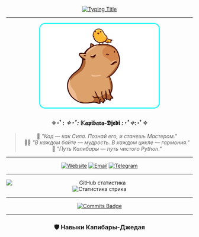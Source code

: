 <div align="center">

<!-- Анимированный заголовок -->
[![Typing Title](https://readme-typing-svg.demolab.com?font=Space+Mono&weight=800&size=32&duration=4000&pause=1000&color=22F7F7&width=700&lines=🔥+Fedorov.sFF+🖥️;📚+Smart+Developer+🔔;✨+Linux+%26+MacOS+Enthusiast+✨)](https://git.io/typing-svg)

---

<img src="https://raw.githubusercontent.com/Nemets87/Nemets87/main/photo_2025-02-12_08-53-12.jpg" width="320" style="border-radius:16px;border:3px solid #22f7f7" alt="Капибара-Джедай">

### ✧･ﾟ: *✧･ﾟ:* 𝕂𝖆𝖕𝖎𝖇𝖆𝖗𝖆-𝕯𝖏𝖊𝖉𝖎 *:･ﾟ✧*:･ﾟ✧

> 🏰 *"Код — как Сила. Познай его, и станешь Мастером."*  
> 🧙‍♂️ *"В каждом байте — мудрость. В каждом цикле — гармония."*  
> 🐾 *"Путь Капибары — путь чистого Python."*

---

<!-- Бейджи -->
[![Website](https://img.shields.io/badge/🌐_Свиток_Знаний-FFD700?style=for-the-badge&logo=book&logoColor=black)](https://www.bonustime.ru/)
[![Email](https://img.shields.io/badge/📮_Голубиная_Почта-FF0000?style=for-the-badge&logo=mail.ru&logoColor=white)](mailto:bonustime161@yandex.ru)
[![Telegram](https://img.shields.io/badge/📡_Магический_Кристалл-26A5E4?style=for-the-badge&logo=telegram&logoColor=white)](https://t.me/FedorovSFF)

---

<!-- Статистика -->
<img src="https://github-readme-stats.vercel.app/api?username=Nemets87&show_icons=true&theme=dark&bg_color=1a120b&title_color=d4af37&icon_color=22f7f7&text_color=ffffff&border_color=d4af37&border_radius=10" alt="GitHub статистика" style="max-width: 100%; height:auto; display:block;">

<img src="https://streak-stats.demolab.com/?user=Nemets87&theme=dark&background=1a120b&ring=d4af37&fire=22f7f7&currStreakLabel=d4af37&border=d4af37&border_radius=10" alt="Статистика стрика" style="max-width:90%; height:auto;">

---

<!-- Коммиты за год -->
[![Commits Badge](https://img.shields.io/github/commit-activity/y/Nemets87?label=Коммитов%20за%20год&color=22f7f7&style=for-the-badge)](https://github.com/Nemets87)

---

### 🛡️ **Навыки Капибары-Джедая**

